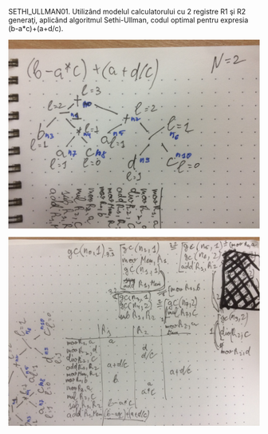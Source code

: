 SETHI_ULLMAN01. Utilizând modelul calculatorului cu 2 registre R1 şi R2 generaţi, aplicând algoritmul Sethi-Ullman, codul optimal pentru expresia (b-a*c)+(a+d/c).

![](IMG_1164.JPG)

![](IMG_1165.JPG)
